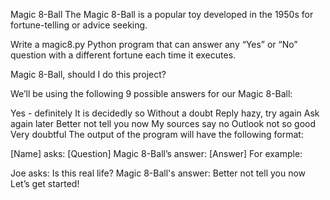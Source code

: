 Magic 8-Ball
The Magic 8-Ball is a popular toy developed in the 1950s for fortune-telling or advice seeking.

Write a magic8.py Python program that can answer any “Yes” or “No” question with a different fortune each time it executes.

Magic 8-Ball, should I do this project?

We’ll be using the following 9 possible answers for our Magic 8-Ball:

Yes - definitely
It is decidedly so
Without a doubt
Reply hazy, try again
Ask again later
Better not tell you now
My sources say no
Outlook not so good
Very doubtful
The output of the program will have the following format:

[Name] asks: [Question]
Magic 8-Ball’s answer: [Answer]
For example:

Joe asks: Is this real life?
Magic 8-Ball's answer: Better not tell you now
Let’s get started!